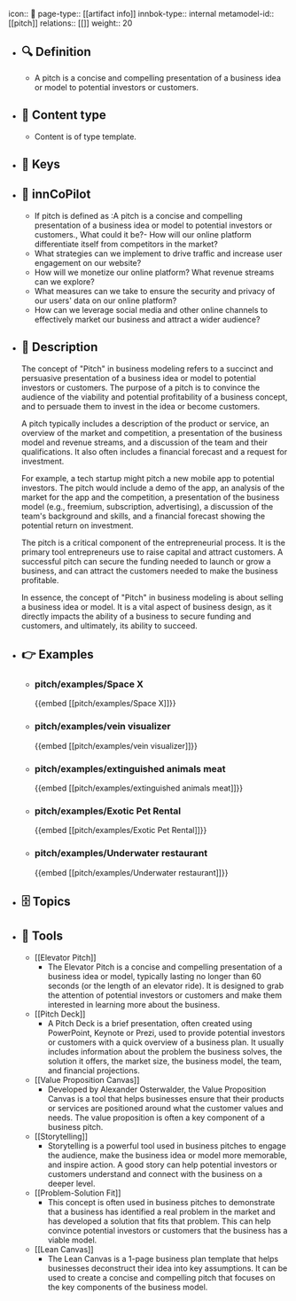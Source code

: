icon:: 🧿
page-type:: [[artifact info]]
innbok-type:: internal
metamodel-id:: [[pitch]]
relations:: [[]]
weight:: 20

- ## 🔍 Definition
  - A pitch is a concise and compelling presentation of a business idea or model to potential investors or customers.
- ## 📰 Content type 
  - Content is of type template.
  
- ## 🔑 Keys
  
- ## 🤖 innCoPilot
  - If pitch is defined as :A pitch is a concise and compelling presentation of a business idea or model to potential investors or customers., What could it be?- How will our online platform differentiate itself from competitors in the market?
  - What strategies can we implement to drive traffic and increase user engagement on our website?
  - How will we monetize our online platform? What revenue streams can we explore?
  - What measures can we take to ensure the security and privacy of our users' data on our online platform?
  - How can we leverage social media and other online channels to effectively market our business and attract a wider audience?
- ## 📖 Description
  The concept of "Pitch" in business modeling refers to a succinct and persuasive presentation of a business idea or model to potential investors or customers. The purpose of a pitch is to convince the audience of the viability and potential profitability of a business concept, and to persuade them to invest in the idea or become customers.
  
  A pitch typically includes a description of the product or service, an overview of the market and competition, a presentation of the business model and revenue streams, and a discussion of the team and their qualifications. It also often includes a financial forecast and a request for investment.
  
  For example, a tech startup might pitch a new mobile app to potential investors. The pitch would include a demo of the app, an analysis of the market for the app and the competition, a presentation of the business model (e.g., freemium, subscription, advertising), a discussion of the team's background and skills, and a financial forecast showing the potential return on investment.
  
  The pitch is a critical component of the entrepreneurial process. It is the primary tool entrepreneurs use to raise capital and attract customers. A successful pitch can secure the funding needed to launch or grow a business, and can attract the customers needed to make the business profitable.
  
  In essence, the concept of "Pitch" in business modeling is about selling a business idea or model. It is a vital aspect of business design, as it directly impacts the ability of a business to secure funding and customers, and ultimately, its ability to succeed.
- ## 👉 Examples
  - ### pitch/examples/Space X
    {{embed [[pitch/examples/Space X]]}}
  - ### pitch/examples/vein visualizer
    {{embed [[pitch/examples/vein visualizer]]}}
  - ### pitch/examples/extinguished animals meat
    {{embed [[pitch/examples/extinguished animals meat]]}}
  - ### pitch/examples/Exotic Pet Rental
    {{embed [[pitch/examples/Exotic Pet Rental]]}}
  - ### pitch/examples/Underwater restaurant
    {{embed [[pitch/examples/Underwater restaurant]]}}
  
- ## 🗄️ Topics
  
- ## 🧰 Tools
  - [[Elevator Pitch]]
    - The Elevator Pitch is a concise and compelling presentation of a business idea or model, typically lasting no longer than 60 seconds (or the length of an elevator ride). It is designed to grab the attention of potential investors or customers and make them interested in learning more about the business.
  - [[Pitch Deck]]
    - A Pitch Deck is a brief presentation, often created using PowerPoint, Keynote or Prezi, used to provide potential investors or customers with a quick overview of a business plan. It usually includes information about the problem the business solves, the solution it offers, the market size, the business model, the team, and financial projections.
  - [[Value Proposition Canvas]]
    - Developed by Alexander Osterwalder, the Value Proposition Canvas is a tool that helps businesses ensure that their products or services are positioned around what the customer values and needs. The value proposition is often a key component of a business pitch.
  - [[Storytelling]]
    - Storytelling is a powerful tool used in business pitches to engage the audience, make the business idea or model more memorable, and inspire action. A good story can help potential investors or customers understand and connect with the business on a deeper level.
  - [[Problem-Solution Fit]]
    - This concept is often used in business pitches to demonstrate that a business has identified a real problem in the market and has developed a solution that fits that problem. This can help convince potential investors or customers that the business has a viable model.
  - [[Lean Canvas]]
    - The Lean Canvas is a 1-page business plan template that helps businesses deconstruct their idea into key assumptions. It can be used to create a concise and compelling pitch that focuses on the key components of the business model.

